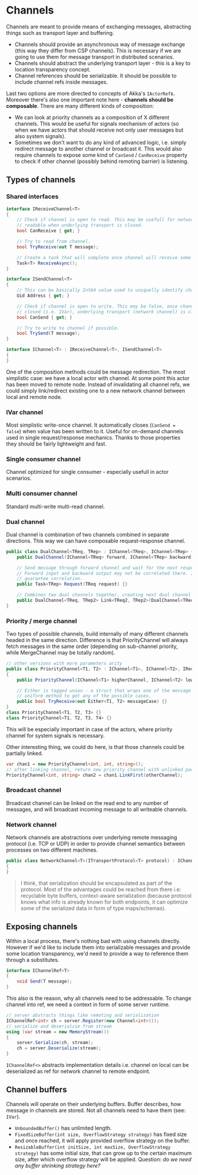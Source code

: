 # Channels

Channels are meant to provide means of exchanging messages, abstracting things such as transport layer and buffering.

- Channels should provide an asynchronous way of message exchange (this way they differ from CSP channels). This is necessary if we are going to use them for message transport in distributed scenarios.
- Channels should abstract the underlying transport layer - this is a key to location transparency concept.
- Channel references should be serializable. It should be possible to include channel refs inside messages.

Last two options are more directed to concepts of Akka's `IActorRef`s. Moreover there's also one important note here - **channels should be composable**. There are many different kinds of composition:

- We can look at priority channels as a composition of X different channels. This would be useful for signals mechanism of actors (so when we have actors that should receive not only user messages but also system signals).
- Sometimes we don't want to do any kind of advanced logic, i.e. simply redirect message to another channel or broadcast it. This would also require channels to expose some kind of `CanSend` / `CanReceive` property to check if other channel (possibly behind remoting barrier) is listening.

## Types of channels

### Shared interfaces

```csharp
interface IReceiveChannel<T> 
{
    // Check if channel is open to read. This may be usefull for network channels, which may not be 
    // readable when underlying transport is closed.
    bool CanReceive { get; }

    // Try to read from channel.
    bool TryReceive(out T message);

    // Create a task that will complete once channel will receive some message.
    Task<T> ReceiveAsync();
}

interface ISendChannel<T> 
{
    // This can be basically Int64 value used to uniquelly identify channel among others in a cluster
    Uid Address { get; }

    // Check if channel is open to write. This may be false, once channel has been disposed,
    // closed (i.e. IVar), underlying transport (network channel) is closed or the message buffer has been reached.
    bool CanSend { get; }

    // Try to write to channel if possible.
    bool TrySend(T message);
}

interface IChannel<T> : IReceiveChannel<T>, ISendChannel<T> 
{
}
```

One of the composition methods could be message redirection. The most simplistic case: we have a local actor with channel. At some point this actor has been moved to remote node. Instead of invalidating all channel refs, we could simply link/redirect existing one to a new network channel between local and remote node. 

### IVar channel

Most simplistic write-once channel. It automatically closes (`CanSend = false`) when value has been written to it. Useful for on-demand channels used in single request/response mechanics. Thanks to those properties they should be fairly lightweight and fast.

### Single consumer channel

Channel optimized for single consumer - especially usefull in actor scenarios.

### Multi consumer channel

Standard multi-write multi-read channel.

### Dual channel

Dual channel is combination of two channels combined in separate directions. This way we can have composable request-response channel.

```csharp
public class DualChannel<TReq, TRep> : IChannel<TReq>, IChannel<TRep> {
    public DualChannel(IChannel<TReq> forward, IChannel<TRep> backward) {}

    // Send message through forward channel and wait for the next response on the backward channel.
    // Forward input and backward output may not be correlated there. In this case is up to user to
    // guarantee correlation.
    public Task<TRep> Request(TReq request) {}

    // Combines two dual channels together, creating next dual channel in return.
    public DualChannel<TReq, TRep2> Link<TReq2, TRep2>(DualChannel<TReq2, TRep2> other) {}
}
```

### Priority / merge channel

Two types of possible channels, build internally of many different channels headed in the same direction. Difference is that PriorityChannel will always fetch messages in the same order (depending on sub-channel priority, while MergeChannel may be totally random).

```csharp
// other versions with more parameters arity
public class PriorityChannel<T1, T2> : IChannel<T1>, IChannel<T2>, IReceiveChannel<Either<T1, T2>> 
{
    public PriorityChannel(IChannel<T1> higherChannel, IChannel<T2> lowerChannel) {}

    // Either is tagged union - a struct that wraps one of the message types. This gives us an
    // uniform method to get any of the possible cases.
    public bool TryReceive(out Either<T1, T2> messageCase) {}
}
class PriorityChannel<T1, T2, T3> {}
class PriorityChannel<T1, T2, T3, T4> {}
```

This will be especially important in case of the actors, where priority channel for system signals is necessary.

Other interesting thing, we could do here, is that those channels could be partially linked.

```csharp
var chan1 = new PriorityChannel<int, int, string>();
// after linking channel, return new priority channel with unlinked parts
PriorityChannel<int, string> chan2 = chan1.LinkFirst(otherChannel);
```

### Broadcast channel

Broadcast channel can be linked on the read end to any number of messages, and will broadcast incoming message to all writeable channels.

### Network channel

Network channels are abstractions over underlying remote messaging protocol (i.e. TCP or UDP) in order to provide channel semantics between processes on two different machines.

```csharp
public class NetworkChannel<T>(ITransportProtocol<T> protocol) : IChannel<T>
{
}
```

> I think, that serialization should be encapsulated as part of the protocol. Most of the advantages could be reached from there i.e: recyclable byte buffers, context-aware serialization (because protocol knows what info is already known for both endpoints, it can optimize some of the serialized data in form of type maps/schemas).

## Exposing channels

Within a local process, there's nothing bad with using channels directly. However if we'd like to include them into serializable messages and provide some location transparency, we'd need to provide a way to reference them through a substitutes.

```csharp
interface IChannelRef<T> 
{
    void Send(T message);
}
```

This also is the reason, why all channels need to be addressable. To change channel into ref, we need a context in form of some server runtime.

```csharp
// server abstracts things like remoting and serialization
IChannelRef<int> ch = server.Register(new Channel<int>());
// serialize and deserialzie from stream
using (var stream = new MemoryStream()) 
{
    server.Serialize(ch, stream);
    ch = server.Deserialize(stream);
}
```

`IChannelRef<>` abstracts implementation details i.e. channel on local can be deserialized as ref for network channel to remote endpoint.

## Channel buffers

Channels will operate on their underlying buffers. Buffer describes, how message in channels are stored. Not all channels need to have them (see: `IVar`).

- `UnboundedBuffer()` has unlimited length.
- `FixedSizeBuffer(int size, OverflowStrategy strategy)` has fixed size and once reached, it will apply provided overflow strategy on the buffer.
- `ResizableBuffer(int initSize, int maxSize, OverflowStrategy strategy)` has some initial size, that can grow up to the certain maximum size, after which overflow strategy will be applied. Question: *do we need any buffer shrinking strategy here?*
